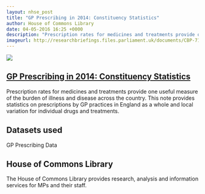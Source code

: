 ```yaml
---
layout: nhse_post
title: "GP Prescribing in 2014: Constituency Statistics"
author: House of Commons Library
date: 04-05-2016 16:25 +0000
description: "Prescription rates for medicines and treatments provide one useful measure of the burden of illness and disease across the country. This note provides statistics on prescriptions by GP practices in England as a whole and local variation for individual drugs and treatments."
imageurl: http://researchbriefings.files.parliament.uk/documents/CBP-7161/assets/e5856cb0-9d90-4ffd-8b64-037125226dff.png
---
```

<img src="http://researchbriefings.files.parliament.uk/documents/CBP-7161/assets/e5856cb0-9d90-4ffd-8b64-037125226dff.png" />

## <a href="http://researchbriefings.parliament.uk/ResearchBriefing/Summary/CBP-7161" target="_blank"> GP Prescribing in 2014: Constituency Statistics <i class="fa fa-external-link"></i></a>

Prescription rates for medicines and treatments provide one useful measure of the burden of illness and disease across the country. This note provides statistics on prescriptions by GP practices in England as a whole and local variation for individual drugs and treatments.

## Datasets used

GP Prescribing Data

## House of Commons Library

The House of Commons Library provides research, analysis and information services for MPs and their staff.